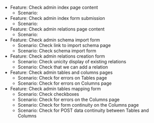 - Feature: Check admin index page content
  -   Scenario:
- Feature: Check admin index form submission
  -   Scenario:
- Feature: Check admin relations page content
  -   Scenario:
- Feature: Check admin schema import form
  -   Scenario: Check link to import schema page
  -   Scenario: Check schema import form
- Feature: Check admin relations creation form
  -   Scenario: Check unicity display of existing relations
  -   Scenario: Check that we can add a relation
- Feature: Check admin tables and columns pages
  -   Scenario: Check for errors on Tables page
  -   Scenario: Check for errors on Columns page
- Feature: Check admin tables mapping form
  -   Scenario: Check checkboxes
  -   Scenario: Check for errors on the Columns page
  -   Scenario: Check for form continuity on the Columns page
  -   Scenario: Check for POST data continuity between Tables and Columns
